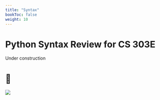 ```yaml
---
title: "Syntax"
bookToc: false
weight: 10
---
```


# Python Syntax Review for CS 303E

Under construction 
# :hammer:

![](/img/construction.png?raw=true)